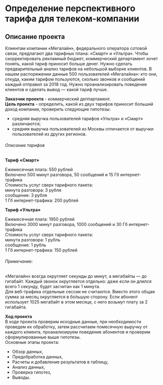 # Определение перспективного тарифа для телеком-компании
## Описание проекта

Клиентам компании «Мегалайн», федерального оператора сотовой связи, предлагают два тарифных плана: «Смарт» и «Ультра». Чтобы скорректировать рекламный бюджет, коммерческий департамент хочет понять, какой тариф приносит больше денег.
Нужно сделать предварительный анализ тарифов на небольшой выборке клиентов. В нашем распоряжении данные 500 пользователей «Мегалайна»: кто они, откуда, каким тарифом пользуются, сколько звонков и сообщений каждый отправил за 2018 год. Нужно проанализировать поведение клиентов и сделать вывод — какой тариф лучше.

**Заказчик проекта** - коммерческий деппартамент.\
**Цель проекта** - определить, какой из двух тарифов приносит больший доход компании, проверить следующие гипотезы:
- средняя выручка пользователей тарифов «Ультра» и «Смарт» различаются;
- средняя выручка пользователей из Москвы отличается от выручки пользователей из других регионов.

###### Описание тарифов

**Тариф «Смарт»**
    
Ежемесячная плата: 550 рублей\
Включено 500 минут разговора, 50 сообщений и 15 Гб интернет-трафика\
Стоимость услуг сверх тарифного пакета:\
минута разговора: 3 рубля\
сообщение: 3 рубля\
1 Гб интернет-трафика: 200 рублей
    
**Тариф «Ультра»**  
    
Ежемесячная плата: 1950 рублей\
Включено 3000 минут разговора, 1000 сообщений и 30 Гб интернет-трафика\
Стоимость услуг сверх тарифного пакета:\
минута разговора: 1 рубль\
сообщение: 1 рубль\
1 Гб интернет-трафика: 150 рублей

###### Примечание:
    
«Мегалайн» всегда округляет секунды до минут, а мегабайты — до гигабайт. Каждый звонок округляется отдельно: даже если он длился всего 1 секунду, будет засчитан как 1 минута.\
Для веб-трафика отдельные сессии не считаются. Вместо этого общая сумма за месяц округляется в бо́льшую сторону. Если абонент использует 1025 мегабайт в этом месяце, с него возьмут плату за 2 гигабайта.

**Ход проекта**\
В ходе проекта проверим исходные данные, при необходимости проведем их обработку, затем рассчитаем помесячную выручку от каждого клиента, проанализируем поведение абонентов и проверим сформулированные выше гипотезы.\
Основные этапы проекта:

- Обзор данных,
- Предобработка данных,
- Расчеты и добавление результатов в таблицу,
- Анализ данных,
- Проверка гипотез,
- Выводы.